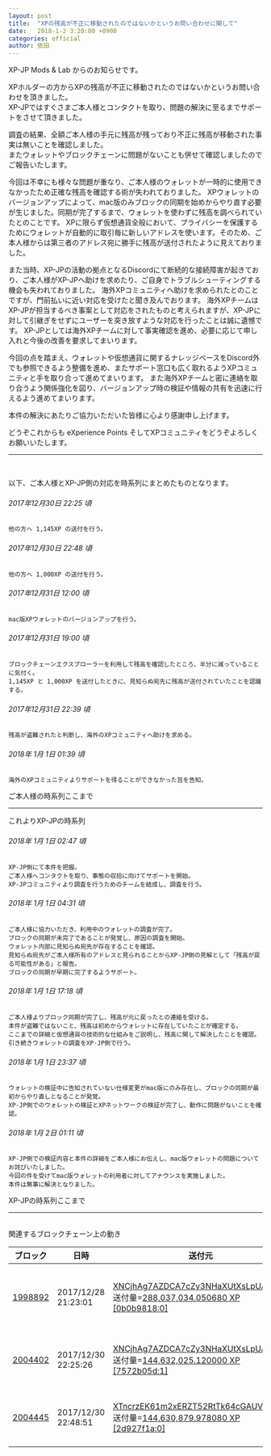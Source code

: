 ```yaml
---
layout: post
title:  "XPの残高が不正に移動されたのではないかというお問い合わせに関して"
date:   2018-1-2 3:20:00 +0900
categories: official
author: 依田
---  
```

XP-JP Mods & Lab からのお知らせです。  

XPホルダーの方からXPの残高が不正に移動されたのではないかというお問い合わせを頂きました。  
XP-JPではすぐさまご本人様とコンタクトを取り、問題の解決に至るまでサポートをさせて頂きました。

調査の結果、全額ご本人様の手元に残高が残っており不正に残高が移動された事実は無いことを確認しました。  
またウォレットやブロックチェーンに問題がないことも併せて確認しましたのでご報告いたします。

今回は不幸にも様々な問題が重なり、ご本人様のウォレットが一時的に使用できなかったため正確な残高を確認する術が失われておりました。
XPウォレットのバージョンアップによって、mac版のみブロックの同期を始めからやり直す必要が生じました。同期が完了するまで、ウォレットを使わずに残高を調べられていたとのことです。
XPに限らず仮想通貨全般において、プライバシーを保護するためにウォレットが自動的に取引毎に新しいアドレスを使います。そのため、ご本人様からは第三者のアドレス宛に勝手に残高が送付されたように見えておりました。

また当時、XP-JPの活動の拠点となるDiscordにて断続的な接続障害が起きており、ご本人様がXP-JPへ助けを求めたり、ご自身でトラブルシューティングする機会も失われておりました。
海外XPコミュニティへ助けを求められたとのことですが、門前払いに近い対応を受けたと聞き及んでおります。
海外XPチームはXP-JPが担当するべき事案として対応をされたものと考えられますが、XP-JPに対して引継ぎをせずにユーザーを突き放すような対応を行ったことは誠に遺憾です。
XP-JPとしては海外XPチームに対して事実確認を進め、必要に応じて申し入れと今後の改善を要求してまいります。

今回の点を踏まえ、ウォレットや仮想通貨に関するナレッジベースをDiscord外でも参照できるよう整備を進め、またサポート窓口も広く取れるようXPコミュニティと手を取り合って進めてまいります。
また海外XPチームと密に連絡を取り合うよう関係強化を図り、バージョンアップ時の検証や情報の共有を迅速に行えるよう進めてまいります。

本件の解決にあたりご協力いただいた皆様に心より感謝申し上げます。

どうぞこれからも eXperience Points そしてXPコミュニティをどうぞよろしくお願いいたします。

<hr>
<br>


以下、ご本人様とXP-JP側の対応を時系列にまとめたものとなります。


###### 2017年12月30日 22:25 頃  
    他の方へ 1,145XP の送付を行う。

###### 2017年12月30日 22:48 頃  
    他の方へ 1,000XP の送付を行う。

###### 2017年12月31日 12:00 頃  
    mac版XPウォレットのバージョンアップを行う。

###### 2017年12月31日 19:00 頃  
    ブロックチェーンエクスプローラーを利用して残高を確認したところ、半分に減っていることに気付く。
    1,145XP と 1,000XP を送付したときに、見知らぬ宛先に残高が送付されていたことを認識する。

###### 2017年12月31日 22:39 頃  
    残高が盗難されたと判断し、海外のXPコミュニティへ助けを求める。

###### 2018年 1月 1日 01:39 頃  
    海外のXPコミュニティよりサポートを得ることができなかった旨を告知。

ご本人様の時系列ここまで
<hr>
これよりXP-JPの時系列

###### 2018年 1月 1日 02:47 頃  
    XP-JP側にて本件を把握。
    ご本人様へコンタクトを取り、事態の収拾に向けてサポートを開始。
    XP-JPコミュニティより調査を行うためのチームを結成し、調査を行う。

###### 2018年 1月 1日 04:31 頃  
    ご本人様に協力いただき、利用中のウォレットの調査が完了。
    ブロックの同期が未完了であることが発覚し、原因の調査を開始。
    ウォレット内部に見知らぬ宛先が存在することを確認。
    見知らぬ宛先がご本人様所有のアドレスと見られることからXP-JP側の見解として「残高が戻る可能性がある」と報告。
    ブロックの同期が早期に完了するようサポート。

###### 2018年 1月 1日 17:18 頃  
    ご本人様よりブロック同期が完了し、残高が元に戻ったとの連絡を受ける。
    本件が盗難ではないこと、残高は初めからウォレットに存在していたことが確定する。
    ここまでの詳細と仮想通貨の技術的な仕組みをご説明し、残高に関して解決したことを確認。
    引き続きウォレットの調査をXP-JP側で行う。

###### 2018年 1月 1日 23:37 頃  
    ウォレットの検証中に告知されていない仕様変更がmac版にのみ存在し、ブロックの同期が最初からやり直しとなることが発覚。
    XP-JP側でのウォレットの検証とXPネットワークの検証が完了し、動作に問題がないことを確認。

###### 2018年 1月 2日 01:11 頃  
    XP-JP側での検証内容と本件の詳細をご本人様にお伝えし、mac版ウォレットの問題についてお詫びいたしました。
    今回の件を受けてmac版ウォレットの利用者に対してアナウンスを実施しました。
    本件は無事に解決となりました。

XP-JPの時系列ここまで

<hr>
<br>
関連するブロックチェーン上の動き

|ブロック   |日時               |送付元                                                                                             |送付先                                                                                                                                                                                                      |
|-----------|-------------------|---------------------------------------------------------------------------------------------------|------------------------------------------------------------------------------------------------------------------------------------------------------------------------------------------------------------|
|[1998892][]|2017/12/28 21:23:01|[XNCjhAg7AZDCA7cZy3NHaXUtXsLpUAJNZU][] <br> 送付量=[288,037,034.050680 XP \[0b0b9818:0\]][0b0b9818]|[XNCjhAg7AZDCA7cZy3NHaXUtXsLpUAJNZU][] <br> 受取量=[144,632,025.120000 XP \[7572b05d:1\]][7572b05d] <br> [XNCjhAg7AZDCA7cZy3NHaXUtXsLpUAJNZU][] <br> 受取量=[144,632,025.138900 XP \[7572b05d:2\]][7572b05d]|
|[2004402][]|2017/12/30 22:25:26|[XNCjhAg7AZDCA7cZy3NHaXUtXsLpUAJNZU][] <br> 送付量=[144,632,025.120000 XP \[7572b05d:1\]][7572b05d]|[XTncrzEK61m2xERZT52RtTk64cGAUVsLDa][] <br> 受取量=[144,630,879.978080 XP \[2d927f1a:0\]][2d927f1a] <br> [XMthBvAJcDEg3PNc9h1F8j7AdGY5uDphC9][] <br> 受取量=[      1,145.141919 XP \[2d927f1a:1\]][2d927f1a]|
|[2004445][]|2017/12/30 22:48:51|[XTncrzEK61m2xERZT52RtTk64cGAUVsLDa][] <br> 送付量=[144,630,879.978080 XP \[2d927f1a:0\]][2d927f1a]|[XYVd78BqwkDpWrR2avoufZTWDkPAK9zyZh][] <br> 受取量=[144,629,879.978080 XP \[145f3727:0\]][145f3727] <br> [XRvbnJ5tNcqM5aXtVWRa4D59kYtBCccHjc][] <br> 受取量=[      1,000.000000 XP \[145f3727:1\]][145f3727]|

[1998892]: https://chainz.cryptoid.info/xp/block.dws?1998892.htm
[2004402]: https://chainz.cryptoid.info/xp/block.dws?2004402.htm
[2004445]: https://chainz.cryptoid.info/xp/block.dws?2004445.htm

[0b0b9818]: https://chainz.cryptoid.info/xp/tx.dws?0b0b98189af8adae4d06178e2ce0aeb7e9c52f306b11f04c3c44a91c7ccaf6af.htm
[7572b05d]:	https://chainz.cryptoid.info/xp/tx.dws?7572b05dc7c410784b75ee69ed62b09bd3cde0d61080a86aaaa6b0aaade54874.htm
[2d927f1a]:	https://chainz.cryptoid.info/xp/tx.dws?2d927f1a8fb7fa44df808c1e3f39b07e16ef1ec029dda1f651e07b1f56a09fe6.htm
[145f3727]:	https://chainz.cryptoid.info/xp/tx.dws?145f3727840b76cb2f301af3eabbc0e7934c6c3cac14a490b9631bdd4164e5c2.htm

[XNCjhAg7AZDCA7cZy3NHaXUtXsLpUAJNZU]: https://chainz.cryptoid.info/xp/address.dws?XNCjhAg7AZDCA7cZy3NHaXUtXsLpUAJNZU.htm
[XTncrzEK61m2xERZT52RtTk64cGAUVsLDa]: https://chainz.cryptoid.info/xp/address.dws?XTncrzEK61m2xERZT52RtTk64cGAUVsLDa.htm
[XYVd78BqwkDpWrR2avoufZTWDkPAK9zyZh]: https://chainz.cryptoid.info/xp/address.dws?XYVd78BqwkDpWrR2avoufZTWDkPAK9zyZh.htm
[XMthBvAJcDEg3PNc9h1F8j7AdGY5uDphC9]: https://chainz.cryptoid.info/xp/address.dws?XMthBvAJcDEg3PNc9h1F8j7AdGY5uDphC9.htm
[XRvbnJ5tNcqM5aXtVWRa4D59kYtBCccHjc]: https://chainz.cryptoid.info/xp/address.dws?XRvbnJ5tNcqM5aXtVWRa4D59kYtBCccHjc.htm
